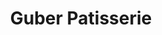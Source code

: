 ---
title: "Guber Patisserie"
url: /ciudad-autonoma-de-buenos-aires/guber-patisserie/
shop: pastelería
---